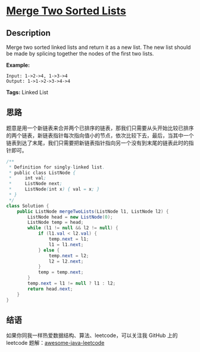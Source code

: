 # [Merge Two Sorted Lists][title]

## Description

Merge two sorted linked lists and return it as a new list. The new list should be made by splicing together the nodes of the first two lists.

**Example:**

```
Input: 1->2->4, 1->3->4
Output: 1->1->2->3->4->4
```

**Tags:** Linked List


## 思路

题意是用一个新链表来合并两个已排序的链表，那我们只需要从头开始比较已排序的两个链表，新链表指针每次指向值小的节点，依次比较下去，最后，当其中一个链表到达了末尾，我们只需要把新链表指针指向另一个没有到末尾的链表此时的指针即可。

```java
/**
 * Definition for singly-linked list.
 * public class ListNode {
 *     int val;
 *     ListNode next;
 *     ListNode(int x) { val = x; }
 * }
 */
class Solution {
    public ListNode mergeTwoLists(ListNode l1, ListNode l2) {
        ListNode head = new ListNode(0);
        ListNode temp = head;
        while (l1 != null && l2 != null) {
            if (l1.val < l2.val) {
                temp.next = l1;
                l1 = l1.next;
            } else {
                temp.next = l2;
                l2 = l2.next;
            }
            temp = temp.next;
        }
        temp.next = l1 != null ? l1 : l2;
        return head.next;
    }
}
```


## 结语

如果你同我一样热爱数据结构、算法、leetcode，可以关注我 GitHub 上的 leetcode 题解：[awesome-java-leetcode][ajl]



[title]: https://leetcode.com/problems/merge-two-sorted-lists
[ajl]: https://github.com/Blankj/awesome-java-leetcode
